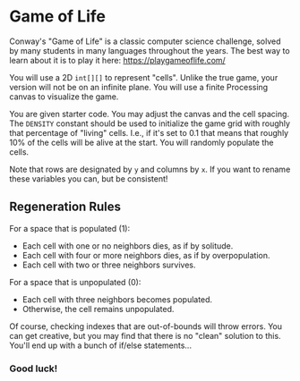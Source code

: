 # Game of Life

Conway's "Game of Life" is a classic computer science challenge, solved by many students in many languages throughout the years. The best way to learn about it is to play it here: https://playgameoflife.com/

You will use a 2D `int[][]` to represent "cells". Unlike the true game, your version will not be on an infinite plane. You will use a finite Processing canvas to visualize the game.

You are given starter code. You may adjust the canvas and the cell spacing. The `DENSITY` constant should be used to initialize the game grid with roughly that percentage of "living" cells. I.e., if it's set to 0.1 that means that roughly 10% of the cells will be alive at the start. You will randomly populate the cells.

Note that rows are designated by `y` and columns by `x`. If you want to rename these variables you can, but be consistent!

## Regeneration Rules
For a space that is populated (1):
- Each cell with one or no neighbors dies, as if by solitude.
- Each cell with four or more neighbors dies, as if by overpopulation.
- Each cell with two or three neighbors survives.

For a space that is unpopulated (0):
- Each cell with three neighbors becomes populated.
- Otherwise, the cell remains unpopulated.

Of course, checking indexes that are out-of-bounds will throw errors. You can get creative, but you may find that there is no "clean" solution to this. You'll end up with a bunch of if/else statements...

### Good luck!